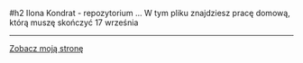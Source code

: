 #h2 Ilona Kondrat - repozytorium
... W tym pliku znajdziesz pracę domową, którą muszę skończyć 17 września
***
[Zobacz moją stronę](https://www.google.com)
